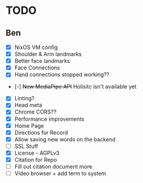 # TODO

## Ben

- [x] NixOS VM config
- [x] Shoulder & Arm landmarks
- [x] Better face landmarks
- [x] Face Connections
- [x] Hand connections stopped working??
- [-] ~~New MediaPipe API~~ Holisitc isn't available yet
- [x] Linting?
- [x] Head meta
- [x] Chrome CORS??
- [x] Performance improvements
- [x] Home Page
- [x] Directions for Record
- [x] Allow saving new words on the backend
- [ ] SSL Stuff
- [x] License - AGPLv3
- [x] Citation for Repo
- [ ] Fill out citation document more
- [ ] Video browser + add term to system
